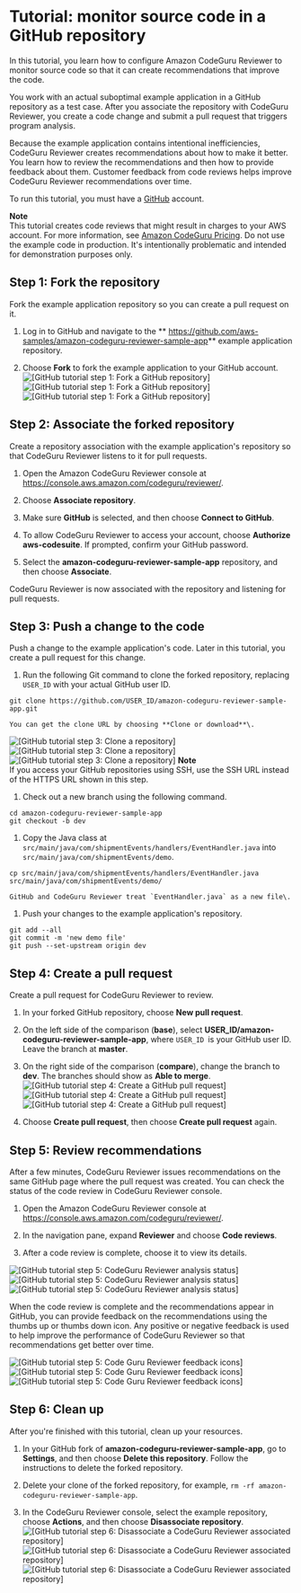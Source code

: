 # Tutorial: monitor source code in a GitHub repository<a name="tutorial-github-reviewer"></a>

 In this tutorial, you learn how to configure Amazon CodeGuru Reviewer to monitor source code so that it can create recommendations that improve the code\. 

You work with an actual suboptimal example application in a GitHub repository as a test case\. After you associate the repository with CodeGuru Reviewer, you create a code change and submit a pull request that triggers program analysis\. 

Because the example application contains intentional inefficiencies, CodeGuru Reviewer creates recommendations about how to make it better\. You learn how to review the recommendations and then how to provide feedback about them\. Customer feedback from code reviews helps improve CodeGuru Reviewer recommendations over time\. 

 To run this tutorial, you must have a [GitHub](https://github.com/) account\. 

**Note**  
 This tutorial creates code reviews that might result in charges to your AWS account\. For more information, see [Amazon CodeGuru Pricing](https://aws.amazon.com/codeguru/pricing/)\. 
 Do not use the example code in production\. It's intentionally problematic and intended for demonstration purposes only\. 

## Step 1: Fork the repository<a name="tutorial-step-1-fork-repo"></a>

 Fork the example application repository so you can create a pull request on it\. 

1.  Log in to GitHub and navigate to the ** [https://github\.com/aws\-samples/amazon\-codeguru\-reviewer\-sample\-app](https://github.com/aws-samples/amazon-codeguru-reviewer-sample-app)** example application repository\. 

1.  Choose **Fork** to fork the example application to your GitHub account\.   
![\[GitHub tutorial step 1: Fork a GitHub repository\]](http://docs.aws.amazon.com/codeguru/latest/reviewer-ug/)![\[GitHub tutorial step 1: Fork a GitHub repository\]](http://docs.aws.amazon.com/codeguru/latest/reviewer-ug/)![\[GitHub tutorial step 1: Fork a GitHub repository\]](http://docs.aws.amazon.com/codeguru/latest/reviewer-ug/)

## Step 2: Associate the forked repository<a name="tutorial-step-2-associate-repo"></a>

 Create a repository association with the example application's repository so that CodeGuru Reviewer listens to it for pull requests\. 

1. Open the Amazon CodeGuru Reviewer console at [https://console\.aws\.amazon\.com/codeguru/reviewer/](https://console.aws.amazon.com/codeguru/reviewer/)\.

1.  Choose **Associate repository**\. 

1.  Make sure **GitHub** is selected, and then choose **Connect to GitHub**\. 

1.  To allow CodeGuru Reviewer to access your account, choose **Authorize aws\-codesuite**\. If prompted, confirm your GitHub password\. 

1.  Select the **amazon\-codeguru\-reviewer\-sample\-app** repository, and then choose **Associate**\. 

   CodeGuru Reviewer is now associated with the repository and listening for pull requests\. 

## Step 3: Push a change to the code<a name="tutorial-step-3-push-change-to-code"></a>

 Push a change to the example application's code\. Later in this tutorial, you create a pull request for this change\. 

1.  Run the following Git command to clone the forked repository, replacing `USER_ID` with your actual GitHub user ID\. 

   ```
   git clone https://github.com/USER_ID/amazon-codeguru-reviewer-sample-app.git
   ```

    You can get the clone URL by choosing **Clone or download**\.   
![\[GitHub tutorial step 3: Clone a repository\]](http://docs.aws.amazon.com/codeguru/latest/reviewer-ug/)![\[GitHub tutorial step 3: Clone a repository\]](http://docs.aws.amazon.com/codeguru/latest/reviewer-ug/)![\[GitHub tutorial step 3: Clone a repository\]](http://docs.aws.amazon.com/codeguru/latest/reviewer-ug/)
**Note**  
 If you access your GitHub repositories using SSH, use the SSH URL instead of the HTTPS URL shown in this step\. 

1.  Check out a new branch using the following command\. 

   ```
   cd amazon-codeguru-reviewer-sample-app
   git checkout -b dev
   ```

1.  Copy the Java class at `src/main/java/com/shipmentEvents/handlers/EventHandler.java` into `src/main/java/com/shipmentEvents/demo`\. 

   ```
   cp src/main/java/com/shipmentEvents/handlers/EventHandler.java src/main/java/com/shipmentEvents/demo/
   ```

    GitHub and CodeGuru Reviewer treat `EventHandler.java` as a new file\. 

1.  Push your changes to the example application's repository\. 

   ```
   git add --all
   git commit -m 'new demo file'
   git push --set-upstream origin dev
   ```

## Step 4: Create a pull request<a name="tutorial-step-4-create-pull-request"></a>

 Create a pull request for CodeGuru Reviewer to review\. 

1.  In your forked GitHub repository, choose **New pull request**\. 

1.  On the left side of the comparison \(**base**\), select **USER\_ID/amazon\-codeguru\-reviewer\-sample\-app**, where `USER_ID `is your GitHub user ID\. Leave the branch at **master**\. 

1.  On the right side of the comparison \(**compare**\), change the branch to **dev**\. The branches should show as **Able to merge**\.   
![\[GitHub tutorial step 4: Create a GitHub pull request\]](http://docs.aws.amazon.com/codeguru/latest/reviewer-ug/)![\[GitHub tutorial step 4: Create a GitHub pull request\]](http://docs.aws.amazon.com/codeguru/latest/reviewer-ug/)![\[GitHub tutorial step 4: Create a GitHub pull request\]](http://docs.aws.amazon.com/codeguru/latest/reviewer-ug/)

1.  Choose **Create pull request**, then choose **Create pull request** again\. 

## Step 5: Review recommendations<a name="tutorial-step-5-review-recommendations"></a>

 After a few minutes, CodeGuru Reviewer issues recommendations on the same GitHub page where the pull request was created\. You can check the status of the code review in CodeGuru Reviewer console\. 

1. Open the Amazon CodeGuru Reviewer console at [https://console\.aws\.amazon\.com/codeguru/reviewer/](https://console.aws.amazon.com/codeguru/reviewer/)\.

1.  In the navigation pane, expand **Reviewer** and choose **Code reviews**\. 

1.  After a code review is complete, choose it to view its details\. 

![\[GitHub tutorial step 5: CodeGuru Reviewer analysis status\]](http://docs.aws.amazon.com/codeguru/latest/reviewer-ug/)![\[GitHub tutorial step 5: CodeGuru Reviewer analysis status\]](http://docs.aws.amazon.com/codeguru/latest/reviewer-ug/)![\[GitHub tutorial step 5: CodeGuru Reviewer analysis status\]](http://docs.aws.amazon.com/codeguru/latest/reviewer-ug/)

 When the code review is complete and the recommendations appear in GitHub, you can provide feedback on the recommendations using the thumbs up or thumbs down icon\. Any positive or negative feedback is used to help improve the performance of CodeGuru Reviewer so that recommendations get better over time\. 

![\[GitHub tutorial step 5: Code Guru Reviewer feedback icons\]](http://docs.aws.amazon.com/codeguru/latest/reviewer-ug/)![\[GitHub tutorial step 5: Code Guru Reviewer feedback icons\]](http://docs.aws.amazon.com/codeguru/latest/reviewer-ug/)![\[GitHub tutorial step 5: Code Guru Reviewer feedback icons\]](http://docs.aws.amazon.com/codeguru/latest/reviewer-ug/)

## Step 6: Clean up<a name="tutorial-step-6-clean-up"></a>

 After you're finished with this tutorial, clean up your resources\. 

1.  In your GitHub fork of **amazon\-codeguru\-reviewer\-sample\-app**, go to **Settings**, and then choose **Delete this repository**\. Follow the instructions to delete the forked repository\. 

1.  Delete your clone of the forked repository, for example, `rm -rf amazon-codeguru-reviewer-sample-app`\. 

1.  In the CodeGuru Reviewer console, select the example repository, choose **Actions**, and then choose **Disassociate repository**\.   
![\[GitHub tutorial step 6: Disassociate a CodeGuru Reviewer associated repository\]](http://docs.aws.amazon.com/codeguru/latest/reviewer-ug/)![\[GitHub tutorial step 6: Disassociate a CodeGuru Reviewer associated repository\]](http://docs.aws.amazon.com/codeguru/latest/reviewer-ug/)![\[GitHub tutorial step 6: Disassociate a CodeGuru Reviewer associated repository\]](http://docs.aws.amazon.com/codeguru/latest/reviewer-ug/)